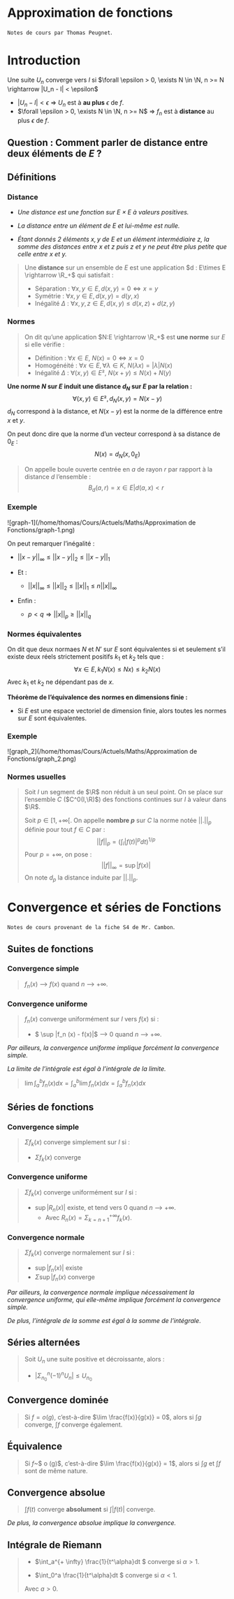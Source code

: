 # Approximation de fonctions

`Notes de cours par Thomas Peugnet`.

# Introduction

Une suite $U_n$ converge vers $l$ si $\forall \epsilon > 0, \exists N \in \N, n >= N \rightarrow |U_n - l| < \epsilon$

-   $|U_n - l| < \epsilon$ => $U_n$ est à **au plus** $\epsilon$ de $f$.
-   $\forall \epsilon > 0, \exists N \in \N, n >= N$  => $f_n$ est à **distance** au plus $\epsilon$ de $f$.



## Question : Comment parler de distance entre deux éléments de $E$ ?



## Définitions

### Distance

-   *Une distance est une fonction sur $E \times E$ à valeurs positives.*

-   *La distance entre un élément de $E$ et lui-même est nulle.*
-   *Étant donnés 2 éléments $x, y$ de E et un élément intermédiaire $z$, la somme des distances entre $x$ et $z$ puis $z$ et $y$ ne peut être plus petite que celle entre $x$ et $y$.*

>   Une **distance** sur un ensemble de $E$ est une application $d : E\times E \rightarrow \R_+$ qui satisfait :
>
>   -   Séparation : $\forall x,y \in E, d(x,y) = 0 \Leftrightarrow x = y$
>   -   Symétrie : $\forall x,y \in E, d(x,y) = d(y,x)$
>   -   Inégalité $\Delta$ : $\forall x,y,z \in E, d(x,y) \leq d(x,z) + d(z,y)$

### Normes

>   On dit qu’une application $N:E \rightarrow \R_+$ est **une norme** sur $E$ si elle vérifie :
>
>   -   Définition : $\forall x \in E$, $N(x) = 0 \Leftrightarrow x = 0$
>   -   Homogénéité : $\forall x \in E, \forall \lambda \in K$, $N(\lambda x) = |\lambda|N(x)$
>   -   Inégalité $\Delta$ : $\forall (x,y) \in E²$, $N(x+y) \leq N(x) + N(y)$



**Une norme $N$ sur $E$ induit une distance $d_N$ sur $E$ par la relation :**
$$
\forall(x,y) \in E², d_N(x,y) = N(x-y)
$$
$d_N$ correspond à la distance, et $N(x-y)$ est la norme de la différence entre $x$ et $y$.

On peut donc dire que la norme d’un vecteur correspond à sa distance de $0_E$ :
$$
N(x) = d_N(x,0_E)
$$

>   On appelle boule ouverte centrée en $a$ de rayon $r$ par rapport à la distance $d$ l’ensemble : 
>   $$
>   B_d(a,r) = {x\in E|d(a,x)<r}
>   $$

### Exemple

![graph-1](/home/thomas/Cours/Actuels/Maths/Approximation de Fonctions/graph-1.png)

On peut remarquer l’inégalité :

-   $||x-y||_{\infty} \leq ||x-y||_2 \leq ||x-y||_1$
-   Et :
    -   $||x||_\infty \leq ||x||_2 \leq ||x||_1 \leq n||x||_\infty$

-   Enfin :
    -   $p < q \Rightarrow ||x||_p \geq ||x||_q$

### Normes équivalentes

On dit que deux normaes $N$ et $N’$ sur $E$ sont équivalentes si et seulement s’il existe deux réels strictement positifs $k_1$ et $k_2$ tels que :
$$
\forall x \in E, k_1 N(x) \leq Nx)\leq k_2 N(x)
$$
Avec $k_1$ et $k_2$ ne dépendant pas de $x$.

**Théorème de l’équivalence des normes en dimensions finie :**

-   Si $E$ est une espace vectoriel de dimension finie, alors toutes les normes sur $E$ sont équivalentes.



### Exemple

![graph_2](/home/thomas/Cours/Actuels/Maths/Approximation de Fonctions/graph_2.png)



### Normes usuelles

>   Soit $I$ un segment de $\R$ non réduit à un seul point. On se place sur l’ensemble $C$ ($C^0(I,\R)$) des fonctions continues sur $I$ à valeur dans $\R$.
>
>
>   Soit $p \in [1, +\infty[$. On appelle **nombre $p$** sur $C$ la norme notée $|| . ||_p$ définie pour tout $f \in C$ par :
>   $$
>   ||f||_p = (\int_I |f(t)|^p dt)^{1/p}
>   $$
>   Pour $p = + \infty$, on pose :
>   $$
>   ||f||_\infty = \sup|f(x)|
>   $$
>   On note $d_p$ la distance induite par $||.||_p$.



# Convergence et séries de Fonctions

`Notes de cours provenant de la fiche S4 de Mr. Cambon`.

## Suites de fonctions

### Convergence simple

>   $f_n(x)$ –> $f(x)$ quand $n$ –> $+ \infty$.

### Convergence uniforme

>   $f_n(x)$ converge uniformément sur $I$ vers $f(x)$ si :
>
>   -   $ \sup |f_n (x) - f(x)|$ –> $0$ quand $n$ –> $+ \infty$.

*Par ailleurs, la convergence uniforme implique forcément la convergence simple.*

*La limite de l’intégrale est égal à l’intégrale de la limite.* 

>   $\lim \int_a^b f_n(x)dx =\int_a^b  \lim f_n(x)dx =  \int_a^b f_n(x)dx$

## Séries de fonctions

### Convergence simple

>   $\Sigma f_k(x)$ converge simplement sur $I$ si :
>
>   -   $\Sigma f_k (x)$ converge

### Convergence uniforme

>   $\Sigma f_k(x)$ converge uniformément sur $I$ si :
>
>   -   $\sup |R_n(x)|$ existe, et tend vers $0$ quand $n$ –> $+ \infty$.
>       -   Avec $R_n(x)= \Sigma_{k=n+1}^{+\infty} f_k (x)$.

### Convergence normale

>   $\Sigma f_k(x)$ converge normalement sur $I$ si :
>
>   -   $\sup |f_n(x)|$ existe
>   -   $\Sigma \sup |f_n(x)$ converge

*Par ailleurs, la convergence normale implique nécessairement la convergence uniforme, qui elle-même implique forcément la convergence simple.*

*De plus, l’intégrale de la somme est égal à la somme de l’intégrale*.

## Séries alternées

>   Soit $U_n$ une suite positive et décroissante, alors :
>
>   -   $|\Sigma_{n_0}^n(-1)^nU_n|\leq U_{n_0}$ 

## Convergence dominée

>   Si $f = o (g)$, c’est-à-dire $\lim \frac{f(x)}{g(x)} = 0$, alors si $\int g$ converge, $\int f$ converge également.

## Équivalence

>   Si $f$~$ o (g)$, c’est-à-dire $\lim \frac{f(x)}{g(x)} = 1$, alors si $\int g$ et $\int f$ sont de même nature.

## Convergence absolue

>   $\int f(t)$ converge **absolument** si $\int |f(t)|$ converge.

*De plus, la convergence absolue implique la convergence.*

## Intégrale de Riemann

>   -   $\int_a^{+ \infty} \frac{1}{t^\alpha}dt $ converge si $\alpha > 1$.
>
>   -   $\int_0^a \frac{1}{t^\alpha}dt $ converge si $\alpha < 1$.
>
>   Avec $a>0$.
